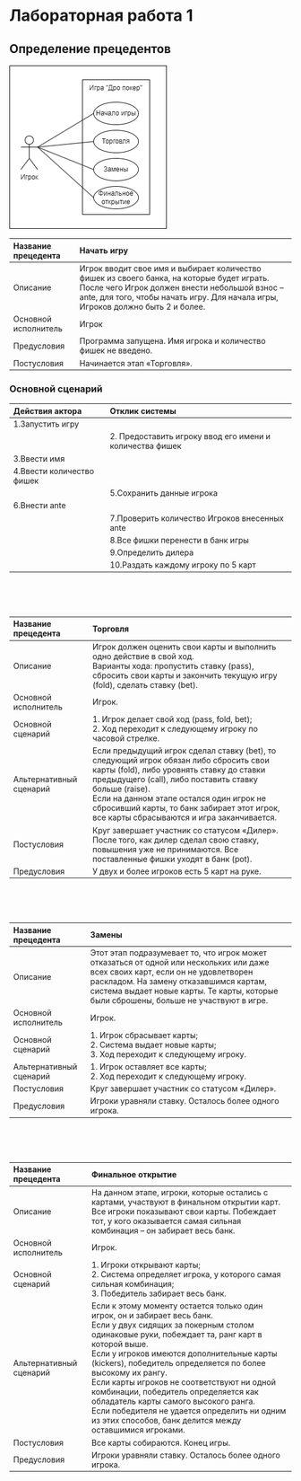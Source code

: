 # Лабораторная работа 1
## Определение прецедентов

![диаграмма](images/диаграмма1.drawio.png)

| Название прецедента     | Начать игру |
|:------------------------|:------------|
| Описание                | Игрок вводит свое имя и выбирает количество фишек из своего банка, на которые будет играть. После чего Игрок должен внести небольшой взнос – ante, для того, чтобы начать игру. Для начала игры, Игроков должно быть 2 и более.|
| Основной исполнитель    | Игрок |
| Предусловия             | Программа запущена. Имя игрока и количество фишек не введено.|
| Постусловия             | Начинается этап «Торговля».|

### Основной сценарий 

| Действия актора | Отклик системы |
|:----------------|:---------------|
| 1.Запустить игру |               |
|                  | 2. Предоставить игроку ввод его имени и количества фишек |
| 3.Ввести имя |  |
| 4.Ввести количество фишек |  |
|     | 5.Сохранить данные игрока |
|    6.Внести ante |  |
|     | 7.Проверить количество Игроков внесенных ante |
|     | 8.Все фишки перенести в банк игры |
|     | 9.Определить дилера |
|     | 10.Раздать каждому игроку по 5 карт |










<br><br><br>

| Название прецедента     | Торговля |
|:------------------------|:------------|
| Описание                | Игрок должен оценить свои карты и выполнить одно действие в свой ход.<br>Варианты хода: пропустить ставку (pass), сбросить свои карты и закончить текущую игру (fold), сделать ставку (bet).|
| Основной исполнитель    | Игрок.|
| Основной сценарий       | 1. Игрок делает свой ход (pass, fold, bet);<br>2.	Ход переходит к следующему игроку по часовой стрелке.|
| Альтернативный сценарий | Если предыдущий игрок сделал ставку (bet), то следующий игрок обязан либо сбросить свои карты (fold), либо уровнять ставку до ставки предыдущего (call), либо поставить ставку больше (raise).<br>Если на данном этапе остался один игрок не сбросивший карты, то банк забирает этот игрок, все карты сбрасываются и игра заканчивается.|
| Постусловия             | Круг завершает участник со статусом «Дилер». После того, как дилер сделал свою ставку, повышения уже не принимаются. Все поставленные фишки уходят в банк (pot).|
| Предусловия             | У двух и более игроков есть 5 карт на руке.|

<br><br><br>

| Название прецедента     | Замены |
|:------------------------|:------------|
| Описание                | Этот этап подразумевает то, что игрок может отказаться от одной или нескольких или даже всех своих карт, если он не удовлетворен раскладом. На замену отказавшимся картам, система выдает новые карты. Те карты, которые были сброшены, больше не участвуют в игре.|
| Основной исполнитель    | Игрок.|
| Основной сценарий       | 1. Игрок сбрасывает карты;<br>2. Система выдает новые карты;<br>3. Ход переходит к следующему игроку.|
| Альтернативный сценарий | 1. Игрок оставляет все карты;<br>2. Ход переходит к следующему игроку.|
| Постусловия             | Круг завершает участник со статусом «Дилер».|
| Предусловия             | Игроки уравняли ставку. Осталось более одного игрока.|

<br><br><br>

| Название прецедента     | Финальное открытие |
|:------------------------|:------------|
| Описание                | На данном этапе, игроки, которые остались с картами, участвуют в финальном открытии карт. Все игроки показывают свои карты. Побеждает тот, у кого оказывается самая сильная комбинация – он забирает весь банк.|
| Основной исполнитель    | Игрок.|
| Основной сценарий       | 1. Игроки открывают карты;<br>2. Система определяет игрока, у которого самая сильная комбинация;<br>3. Победитель забирает весь банк.|
| Альтернативный сценарий | Если к этому моменту остается только один игрок, он и забирает весь банк.<br>Если у двух сидящих за покерным столом одинаковые руки, побеждает та, ранг карт в которой выше.<br>Если у игроков имеются дополнительные карты (kickers), победитель определяется по более высокому их рангу.<br>Если карты игроков не соответствуют ни одной комбинации, победитель определяется как обладатель карты самого высокого ранга. <br>Если победителя не удается определить ни одним из этих способов, банк делится между оставшимися игроками.|
| Постусловия             | Все карты собираются. Конец игры.|
| Предусловия             | Игроки уравняли ставку. Осталось более одного игрока.|
